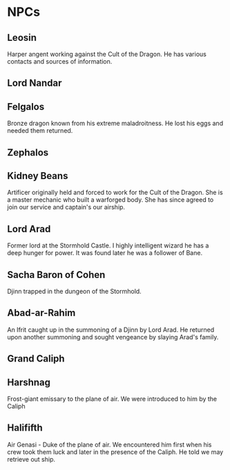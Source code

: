 # NPCs
## Leosin
Harper angent working against the Cult of the Dragon. He has various contacts and sources of information.
## Lord Nandar
## Felgalos
Bronze dragon known from his extreme maladroitness. He lost his eggs and needed them returned.
## Zephalos
## Kidney Beans
Artificer originally held and forced to work for the Cult of the Dragon. She is a master mechanic who built a warforged body. She has since agreed to join our service and captain's our airship.
## Lord Arad
Former lord at the Stormhold Castle. I highly intelligent wizard he has a deep hunger for power. It was found later he was a follower of Bane.
## Sacha Baron of Cohen
Djinn trapped in the dungeon of the Stormhold. 
## Abad-ar-Rahim
An Ifrit caught up in the summoning of a Djinn by Lord Arad. He returned upon another summoning and sought vengeance by slaying Arad's family.
## Grand Caliph
## Harshnag
Frost-giant emissary to the plane of air. We were introduced to him by the Caliph
## Halififth
Air Genasi - Duke of the plane of air. We encountered him first when his crew took them luck and later in the presence of the Caliph. He told we may retrieve out ship.